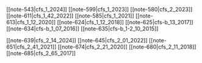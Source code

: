 
[[note-543|cfs_1_2024]]
[[note-599|cfs_1_2023]]
[[note-580|cfs_2_2023]]
[[note-611|cfs_1_42_2022]]
[[note-585|cfs_1_2021]]
[[note-613|cfs_1_12_2020]]
[[note-624|cfs_1_12_2018]]
[[note-625|cfs-b_13_2017]]
[[note-634|cfs-b_1_07_2016]]
[[note-635|cfs-b_1-2_10_2015]]

[[note-639|cfs_2_14_2024]]
[[note-645|cfs_2_01_2022]]
[[note-651|cfs_2_41_2021]]
[[note-674|cfs_2_21_2020]]
[[note-680|cfs_2_11_2018]]
[[note-685|cfs_2_65_2017]]

